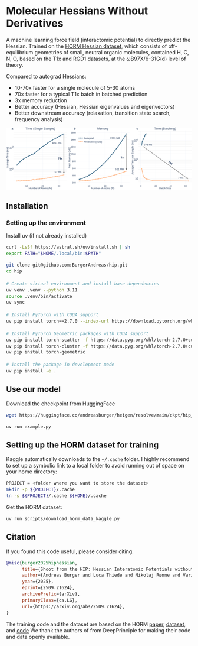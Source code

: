 # Molecular Hessians Without Derivatives

A machine learning force field (interactomic potential) to directly predict the Hessian.
Trained on the [HORM Hessian dataset](https://github.com/deepprinciple/HORM), which consists of off-equilibrium geometries of small, neutral organic molecules, contained H, C, N, O, based on the T1x and RGD1 datasets, at the $\omega$B97X/6-31G(d) level of theory.

Compared to autograd Hessians:
- 10-70x faster for a single molecule of 5-30 atoms
- 70x faster for a typical T1x batch in batched prediction
- 3x memory reduction
- Better accuracy (Hessian, Hessian eigenvalues and eigenvectors)
- Better downstream accuracy (relaxation, transition state search, frequency analysis)

![Speed and memory comparison](static/combined_speed_memory_batchsize.png)

## Installation

### Setting up the environment
Install uv (if not already installed)
```bash
curl -LsSf https://astral.sh/uv/install.sh | sh
export PATH="$HOME/.local/bin:$PATH"
```

```bash
git clone git@github.com:BurgerAndreas/hip.git
cd hip

# Create virtual environment and install base dependencies
uv venv .venv --python 3.11
source .venv/bin/activate
uv sync

# Install PyTorch with CUDA support
uv pip install torch==2.7.0 --index-url https://download.pytorch.org/whl/cu126

# Install PyTorch Geometric packages with CUDA support
uv pip install torch-scatter -f https://data.pyg.org/whl/torch-2.7.0+cu126.html
uv pip install torch-cluster -f https://data.pyg.org/whl/torch-2.7.0+cu126.html
uv pip install torch-geometric

# Install the package in development mode
uv pip install -e .
```

## Use our model

Download the checkpoint from HuggingFace
```bash
wget https://huggingface.co/andreasburger/heigen/resolve/main/ckpt/hip_v2.ckpt -O ckpt/hip_v2.ckpt
```

```bash
uv run example.py
```

## Setting up the HORM dataset for training
Kaggle automatically downloads to the `~/.cache` folder. 
I highly recommend to set up a symbolic link to a local folder to avoid running out of space on your home directory:
```bash
PROJECT = <folder where you want to store the dataset>
mkdir -p ${PROJECT}/.cache
ln -s ${PROJECT}/.cache ${HOME}/.cache
```

Get the HORM dataset: 
```bash
uv run scripts/download_horm_data_kaggle.py
```

## Citation

If you found this code useful, please consider citing:
```bibtex
@misc{burger2025hiphessian,
      title={Shoot from the HIP: Hessian Interatomic Potentials without derivatives}, 
      author={Andreas Burger and Luca Thiede and Nikolaj Rønne and Varinia Bernales and Nandita Vijaykumar and Tejs Vegge and Arghya Bhowmik and Alan Aspuru-Guzik},
      year={2025},
      eprint={2509.21624},
      archivePrefix={arXiv},
      primaryClass={cs.LG},
      url={https://arxiv.org/abs/2509.21624}, 
}
```

The training code and the dataset are based on the HORM [paper](https://arxiv.org/abs/2505.12447), [dataset](https://www.kaggle.com/datasets/yunhonghan/hessian-dataset-for-optimizing-reactive-mliphorm/data), and [code](https://github.com/deepprinciple/HORM)
We thank the authors of from DeepPrinciple for making their code and data openly available. 
